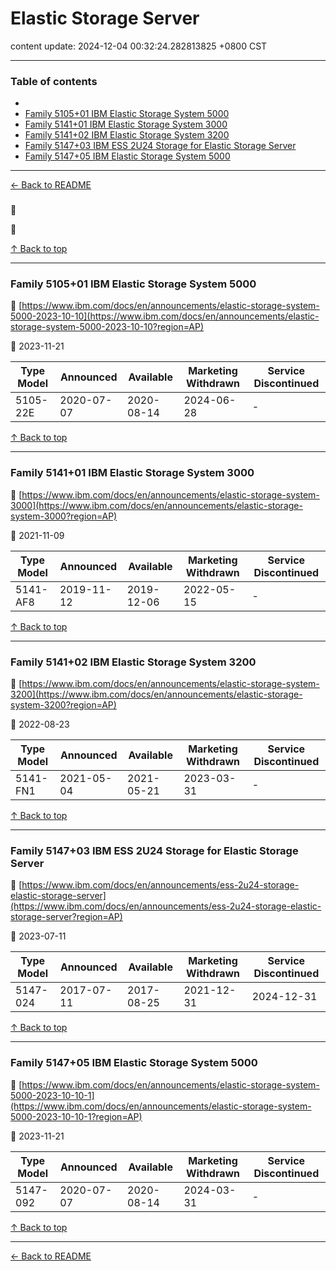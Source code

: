 # Elastic Storage Server

content update: 2024-12-04 00:32:24.282813825 +0800 CST

---

### Table of contents


- [](#)
- [Family 5105+01 IBM Elastic Storage System 5000](#family-510501-ibm-elastic-storage-system-5000)
- [Family 5141+01 IBM Elastic Storage System 3000](#family-514101-ibm-elastic-storage-system-3000)
- [Family 5141+02 IBM Elastic Storage System 3200](#family-514102-ibm-elastic-storage-system-3200)
- [Family 5147+03 IBM ESS 2U24 Storage for Elastic Storage Server](#family-514703-ibm-ess-2u24-storage-for-elastic-storage-server)
- [Family 5147+05 IBM Elastic Storage System 5000](#family-514705-ibm-elastic-storage-system-5000)

---

[← Back to README](../README.md)





### 

🔗 [](?region=AP)

📅 







[↑ Back to top](#table-of-contents)

---





### Family 5105+01 IBM Elastic Storage System 5000

🔗 [https://www.ibm.com/docs/en/announcements/elastic-storage-system-5000-2023-10-10](https://www.ibm.com/docs/en/announcements/elastic-storage-system-5000-2023-10-10?region=AP)

📅 2023-11-21

| Type Model | Announced | Available | Marketing Withdrawn | Service Discontinued |
| --- | --- | --- | --- | --- |
| 5105-22E | 2020-07-07 | 2020-08-14 | 2024-06-28 | - |






[↑ Back to top](#table-of-contents)

---





### Family 5141+01 IBM Elastic Storage System 3000

🔗 [https://www.ibm.com/docs/en/announcements/elastic-storage-system-3000](https://www.ibm.com/docs/en/announcements/elastic-storage-system-3000?region=AP)

📅 2021-11-09

| Type Model | Announced | Available | Marketing Withdrawn | Service Discontinued |
| --- | --- | --- | --- | --- |
| 5141-AF8 | 2019-11-12 | 2019-12-06 | 2022-05-15 | - |






[↑ Back to top](#table-of-contents)

---





### Family 5141+02 IBM Elastic Storage System 3200

🔗 [https://www.ibm.com/docs/en/announcements/elastic-storage-system-3200](https://www.ibm.com/docs/en/announcements/elastic-storage-system-3200?region=AP)

📅 2022-08-23

| Type Model | Announced | Available | Marketing Withdrawn | Service Discontinued |
| --- | --- | --- | --- | --- |
| 5141-FN1 | 2021-05-04 | 2021-05-21 | 2023-03-31 | - |






[↑ Back to top](#table-of-contents)

---





### Family 5147+03 IBM ESS 2U24 Storage for Elastic Storage Server

🔗 [https://www.ibm.com/docs/en/announcements/ess-2u24-storage-elastic-storage-server](https://www.ibm.com/docs/en/announcements/ess-2u24-storage-elastic-storage-server?region=AP)

📅 2023-07-11

| Type Model | Announced | Available | Marketing Withdrawn | Service Discontinued |
| --- | --- | --- | --- | --- |
| 5147-024 | 2017-07-11 | 2017-08-25 | 2021-12-31 | 2024-12-31 |






[↑ Back to top](#table-of-contents)

---





### Family 5147+05 IBM Elastic Storage System 5000

🔗 [https://www.ibm.com/docs/en/announcements/elastic-storage-system-5000-2023-10-10-1](https://www.ibm.com/docs/en/announcements/elastic-storage-system-5000-2023-10-10-1?region=AP)

📅 2023-11-21

| Type Model | Announced | Available | Marketing Withdrawn | Service Discontinued |
| --- | --- | --- | --- | --- |
| 5147-092 | 2020-07-07 | 2020-08-14 | 2024-03-31 | - |






[↑ Back to top](#table-of-contents)

---



[← Back to README](../README.md)